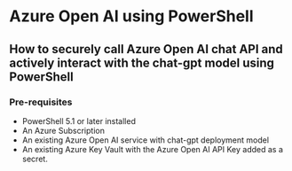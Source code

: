# Azure Open AI using PowerShell

## How to securely call Azure Open AI chat API and actively interact with the chat-gpt model using PowerShell

### Pre-requisites

+ PowerShell 5.1 or later installed
+ An Azure Subscription
+ An existing Azure Open AI service with chat-gpt deployment model
+ An existing Azure Key Vault with the Azure Open AI API Key added as a secret.

